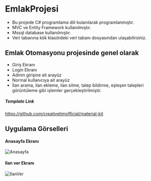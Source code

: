 # EmlakProjesi
* Bu projede C# programlama dili kulanılarak programlanmıştır.
* MVC ve Entity Framework kullanılmıştır.
* Mssql database kullanılmıştır.
* Veri tabanına kök klasördeki veri tabanı dosyasından ulaşabilirsiniz.

## Emlak Otomasyonu projesinde genel olarak
* Giriş Ekranı 
* Login Ekranı
* Admin girişine ait arayüz
* Normal kullanıcıya ait arayüz
* İlan arama, ilan ekleme, ilan silme, talep bildirme, eşleşen talepleri görüntüleme gibi işlemler gerçekleştirilmiştir.

##### Template Link

https://github.com/creativetimofficial/material-kit


## Uygulama Görselleri

#### Anasayfa Ekranı

![Anasayfa](https://user-images.githubusercontent.com/33198774/62043180-6544c900-b208-11e9-8ca6-21c1995e276e.png)

#### Ilan ver Ekranı

![IlanVer](https://user-images.githubusercontent.com/33198774/62043400-eac87900-b208-11e9-8dd5-478c1b75d1aa.png)
